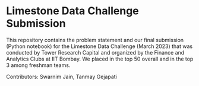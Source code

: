 # Limestone Data Challenge Submission

This repository contains the problem statement and our final submission (Python notebook) for the Limestone Data Challenge (March 2023) that was conducted by Tower Research Capital and organized by the Finance and Analytics Clubs at IIT Bombay. We placed in the top 50 overall and in the top 3 among freshman teams.

Contributors: Swarnim Jain, Tanmay Gejapati

